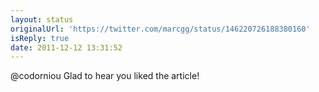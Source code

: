 ```yaml
---
layout: status
originalUrl: 'https://twitter.com/marcgg/status/146220726188380160'
isReply: true
date: 2011-12-12 13:31:52
---
```


@codorniou Glad to hear you liked the article!
